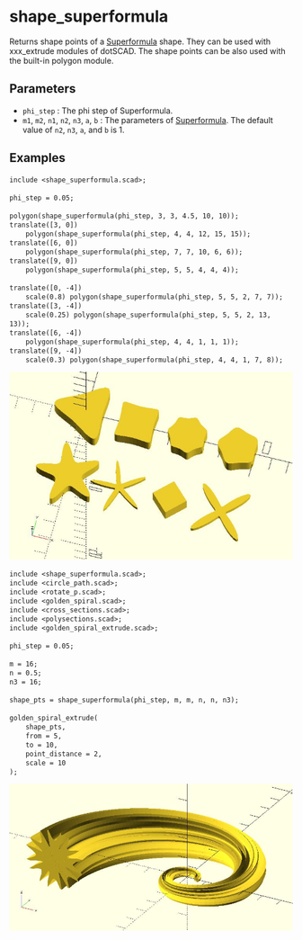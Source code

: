 # shape_superformula

Returns shape points of a [Superformula](https://en.wikipedia.org/wiki/Superformula) shape. They can be used with xxx_extrude modules of dotSCAD. The shape points can be also used with the built-in polygon module. 

## Parameters

- `phi_step` : The phi step of Superformula.
- `m1`, `m2`, `n1`, `n2`, `n3`, `a`, `b` : The parameters of [Superformula](https://en.wikipedia.org/wiki/Superformula). The default value of `n2`, `n3`, `a`, and `b` is 1.

## Examples

    include <shape_superformula.scad>;   
        
    phi_step = 0.05;

    polygon(shape_superformula(phi_step, 3, 3, 4.5, 10, 10));
    translate([3, 0]) 
        polygon(shape_superformula(phi_step, 4, 4, 12, 15, 15));
    translate([6, 0]) 
        polygon(shape_superformula(phi_step, 7, 7, 10, 6, 6));
    translate([9, 0]) 
        polygon(shape_superformula(phi_step, 5, 5, 4, 4, 4));
        
    translate([0, -4]) 
        scale(0.8) polygon(shape_superformula(phi_step, 5, 5, 2, 7, 7));
    translate([3, -4]) 
        scale(0.25) polygon(shape_superformula(phi_step, 5, 5, 2, 13, 13));
    translate([6, -4]) 
        polygon(shape_superformula(phi_step, 4, 4, 1, 1, 1));
    translate([9, -4]) 
        scale(0.3) polygon(shape_superformula(phi_step, 4, 4, 1, 7, 8));

![shape_superformula](images/lib-shape_superformula-1.JPG)

    include <shape_superformula.scad>; 
    include <circle_path.scad>;
    include <rotate_p.scad>;
    include <golden_spiral.scad>;
    include <cross_sections.scad>;
    include <polysections.scad>;
    include <golden_spiral_extrude.scad>;  
        
    phi_step = 0.05;

    m = 16;
    n = 0.5;
    n3 = 16;

    shape_pts = shape_superformula(phi_step, m, m, n, n, n3);

    golden_spiral_extrude(
        shape_pts, 
        from = 5, 
        to = 10, 
        point_distance = 2,
        scale = 10
    );  

![shape_superformula](images/lib-shape_superformula-2.JPG)
